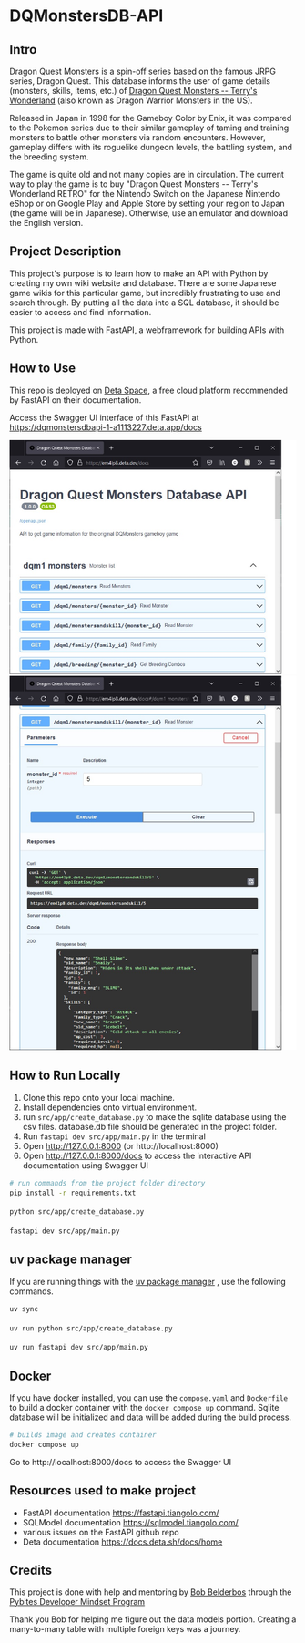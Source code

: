 # DQMonstersDB-API

## Intro
Dragon Quest Monsters is a spin-off series based on the famous JRPG series,
Dragon Quest. This database informs the user of game details (monsters, skills,
items, etc.) of [Dragon Quest Monsters -- Terry's Wonderland](https://en.wikipedia.org/wiki/Dragon_Warrior_Monsters)
(also known as Dragon Warrior Monsters in the US).

Released in Japan in 1998 for the Gameboy Color by Enix, it was compared to the
Pokemon series due to their similar gameplay of taming and training monsters
to battle other monsters via random encounters. However, gameplay differs with
its roguelike dungeon levels, the battling system, and the breeding system.

The game is quite old and not many copies are in circulation. The current way
to play the game is to buy "Dragon Quest Monsters -- Terry's Wonderland RETRO"
for the Nintendo Switch on the Japanese Nintendo eShop or on Google Play and
Apple Store by setting your region to Japan (the game will be in Japanese).
Otherwise, use an emulator and download the English version.

## Project Description

This project's purpose is to learn how to make an API with Python by
creating my own wiki website and database. There are some Japanese game wikis
for this particular game, but incredibly frustrating to use and search through.
By putting all the data into a SQL database, it should be easier to access and
find information.

This project is made with FastAPI, a webframework for building APIs with
Python.

## How to Use
This repo is deployed on [Deta Space](https://www.deta.space/), a free cloud platform
recommended by FastAPI on their documentation.

Access the Swagger UI interface of this FastAPI at https://dqmonstersdbapi-1-a1113227.deta.app/docs

![Swagger UI homepage](static/images/readme/FastAPI-readme-1.jpg)
![Trying out a endpoint](static/images/readme/FastAPI-readme-2.jpg)

## How to Run Locally
1. Clone this repo onto your local machine.
2. Install dependencies onto virtual environment.
3. run `src/app/create_database.py` to make the sqlite database using the csv files.
database.db file should be generated in the project folder.
4. Run `fastapi dev src/app/main.py` in the terminal
5. Open http://127.0.0.1:8000 (or http://localhost:8000)
6. Open http://127.0.0.1:8000/docs to access the interactive API
documentation using Swagger UI

```bash
# run commands from the project folder directory
pip install -r requirements.txt

python src/app/create_database.py

fastapi dev src/app/main.py
```

## uv package manager
If you are running things with the [uv package manager](https://docs.astral.sh/uv/)
, use the following commands.

```bash
uv sync

uv run python src/app/create_database.py

uv run fastapi dev src/app/main.py
```

## Docker
If you have docker installed, you can use the `compose.yaml` and `Dockerfile`
to build a docker container with the `docker compose up` command.
Sqlite database will be initialized and data will be added during the build
process.

```bash
# builds image and creates container
docker compose up
```
Go to http://localhost:8000/docs to access the Swagger UI

## Resources used to make project
- FastAPI documentation <https://fastapi.tiangolo.com/>
- SQLModel documentation <https://sqlmodel.tiangolo.com/>
- various issues on the FastAPI github repo
- Deta documentation <https://docs.deta.sh/docs/home>

## Credits
This project is done with help and mentoring by [Bob Belderbos](https://github.com/bbelderbos)
through the [Pybites Developer Mindset Program](https://pybit.es/catalogue/the-pdm-program/)

Thank you Bob for helping me figure out the data models portion.
Creating a many-to-many table with multiple foreign keys was a journey.
